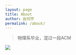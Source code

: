 ```yaml
---
layout: page
title: About
author: 赵何宇
permalink: /about/
---
```


> 物理系毕业，混过一段ACM

![](http://thoreau.eserver.org/sophia3.jpg)
